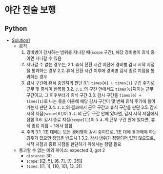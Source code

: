 # 야간 전술 보행

## Python

- [Solution1](python/solution1.py)
    - 로직
        1. 경비병이 감시하는 범위를 지나갈 때(`scope` 구간), 해당 경비병이 휴식 중이면 지나갈 수 있음
        2. 지나갈 수 없는 경우는,
            2.1. 휴식 전환 시간 이전에 경비병 감시 시작 지점을 통과하는 경우
            2.2. 휴식 전환 시간 이후에 경비병 감시 종료 지점을 통과하는 경우
        3. 감시 구간에 휴식 중인지의 판단
            3.1. `times[0] + times[1]` 구간 주기로 근무 및 휴식이 반복됨
            3.2. `3.1.`의 구간 안에서도 `times[0]`까지는 근무 구간이고, 그 이후부터가 휴식 구간
            3.3. 감시 구간을 `times[0] + times[1]`로 나눈 몫을 이용해 해당 감시 구간이 몇 번째 휴식 주기에 들어가는지 판단
            3.4. `3.3.`의 결과에서 근무 구간과 휴식 구간을 판단
            3.5. 감시 시작 지점(`scope[0]`)이 `3.4.`의 근무 구간 안에 있다면, 감시 시작 지점에서 잡힘
            3.6. 감시 종료 지점(`scope[1]`)이 `3.4.`의 근무 구간 안에 있다면, 휴식 종료 지점 + 1에서 잡힘
        4. 주의
            3.1. 1초 대에는 모든 경비병이 감시 중이므로, 1초 대에 통과해야 하는 경우가 있으면 정답은 반드시 1
            3.2. 감시 범위가 정렬되어 있지 않으므로, 시작 지점과 종료 지점을 판단하기 위해서는 정렬 필요
    - 통과할 수 없는 예외 케이스: expected 3, got 2
        - `distance`: 30
        - `scope`: [[2, 5], [6, 7], [9, 26]]
        - `times`: [[1, 1], [10, 10], [3, 3]]
